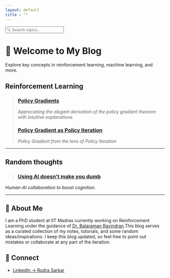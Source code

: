```yaml
---
layout: default
title : ""
---
```


<link rel="stylesheet" href="/assets/theme.css">
<script src="/assets/theme-toggle.js" defer></script>
<link rel="icon" href="/assets/favicon.png" type="image/png">


<input type="text" id="searchInput" placeholder="🔍 Search topics..." />

<ul id="searchList">
  <!-- JS will populate this -->
</ul>

<script defer>
  document.addEventListener("DOMContentLoaded", async () => {
    const input = document.getElementById("searchInput");
    const list = document.getElementById("searchList");

    const res = await fetch('/data/posts.json');
    const posts = await res.json();

    function render(filtered) {
      list.innerHTML = filtered.map(p =>
        `<li>
           <a href="${p.url}">${p.title}</a><br>
           <small>${p.desc}</small>
         </li>`).join('');
      list.style.display = filtered.length ? 'block' : 'none';
    }

    // Start with empty display
    list.style.display = 'none';

    input.addEventListener("input", () => {
      const q = input.value.trim().toLowerCase();
      if (q.length === 0) {
        list.style.display = 'none';
        list.innerHTML = '';
      } else {
        const filtered = posts.filter(p =>
          p.title.toLowerCase().includes(q) ||
          p.desc.toLowerCase().includes(q)
        );
        render(filtered);
      }
    });
  });
</script>




# 👋 Welcome to My Blog
Explore key concepts in reinforcement learning, machine learning, and more.  

## Reinforcement Learning
> ### [Policy Gradients](policy-gradient.md) 
> _Appreciating the elegant derivation of the policy gradient theorem with intuitive explanations._
>### [Policy Gradient as Policy Iteration](policy_gradient_as_policy_iteration.md)
>_Policy Gradient from the lens of Policy Iteration_

---
## Random thoughts
> ### [Using AI doesn't make you dumb](human_ai_loop.md) 
_Human-AI collaboration to boost cognition._

---


## 🧠 About Me

I am a PhD student at IIT Madras currently working on Reinforcement Learning under the guidance of [Dr. Balaraman Ravindran](https://www.cse.iitm.ac.in/~ravindran/).This blog serves as a curated collection of my notes, tutorials, and some random ideas/inspirations. I keep this blog updated, so feel free to point out mistakes or collaborate at any part of the iteration.



## 🔗 Connect

- [LinkedIn → Rudra Sarkar](https://www.linkedin.com/in/rudra-sarkar-a411891a0/)


